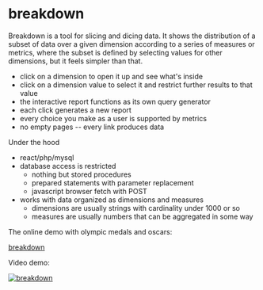 # breakdown

Breakdown is a tool for slicing and dicing data.   It shows the distribution of a subset of data over a given dimension according to a series of measures or metrics, where the subset is defined by selecting values for other dimensions, but it feels simpler than that.

- click on a dimension to open it up and see what's inside
- click on a dimension value to select it and restrict further results to that value
- the interactive report functions as its own query generator 
- each click generates a new report
- every choice you make as a user is supported by metrics
- no empty pages -- every link produces data

Under the hood

- react/php/mysql
- database access is restricted
  - nothing but stored procedures
  - prepared statements with parameter replacement
  - javascript browser fetch with POST
- works with data organized as dimensions and measures
  - dimensions are usually strings with cardinality under 1000 or so
  - measures are usually numbers that can be aggregated in some way


The online demo with olympic medals and oscars:

  [breakdown](http://104.196.23.166/breakdown/breakdown/)

Video demo:

[![breakdown](https://img.youtube.com/vi/Utme6aFwtxM/0.jpg)](https://youtu.be/Utme6aFwtxM)
